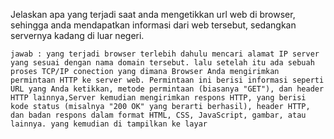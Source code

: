 Jelaskan apa yang terjadi saat anda mengetikkan url web di browser, sehingga anda mendapatkan informasi dari web tersebut, sedangkan servernya kadang di luar negeri.
```
jawab : yang terjadi browser terlebih dahulu mencari alamat IP server yang sesuai dengan nama domain tersebut. lalu setelah itu ada sebuah proses TCP/IP conection yang dimana Browser Anda mengirimkan permintaan HTTP ke server web. Permintaan ini berisi informasi seperti URL yang Anda ketikkan, metode permintaan (biasanya "GET"), dan header HTTP lainnya,Server kemudian mengirimkan respons HTTP, yang berisi kode status (misalnya "200 OK" yang berarti berhasil), header HTTP, dan badan respons dalam format HTML, CSS, JavaScript, gambar, atau lainnya. yang kemudian di tampilkan ke layar
```